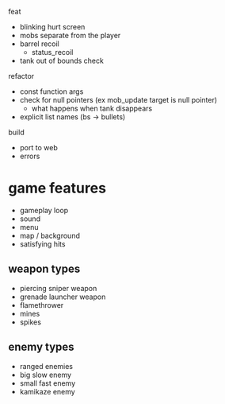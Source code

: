 feat
* blinking hurt screen
* mobs separate from the player
* barrel recoil
    * status_recoil
* tank out of bounds check

refactor
* const function args
* check for null pointers (ex mob_update target is null pointer)
    * what happens when tank disappears
* explicit list names (bs -> bullets)

build
* port to web
* errors

# game features

* gameplay loop
* sound
* menu
* map / background
* satisfying hits

## weapon types

* piercing sniper weapon
* grenade launcher weapon
* flamethrower
* mines
* spikes

## enemy types

* ranged enemies
* big slow enemy
* small fast enemy
* kamikaze enemy
